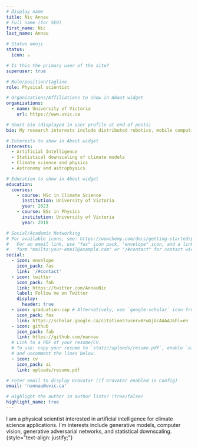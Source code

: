 ```yaml
---
# Display name
title: Nic Annau
# Full name (for SEO)
first_name: Nic
last_name: Annau

# Status emoji
status:
  icon: ☕

# Is this the primary user of the site?
superuser: true

# Role/position/tagline
role: Physical scientist

# Organizations/Affiliations to show in About widget
organizations:
  - name: University of Victoria
    url: https://www.uvic.ca

# Short bio (displayed in user profile at end of posts)
bio: My research interests include distributed robotics, mobile computing and programmable matter.

# Interests to show in About widget
interests:
  - Artificial Intelligence
  - Statistical downscaling of climate models
  - Climate science and physics
  - Astronomy and astrophysics

# Education to show in About widget
education:
  courses:
    - course: MSc in Climate Science
      institution: University of Victoria
      year: 2023
    - course: BSc in Physics
      institution: University of Victoria
      year: 2018

# Social/Academic Networking
# For available icons, see: https://wowchemy.com/docs/getting-started/page-builder/#icons
#   For an email link, use "fas" icon pack, "envelope" icon, and a link in the
#   form "mailto:your-email@example.com" or "/#contact" for contact widget.
social:
  - icon: envelope
    icon_pack: fas
    link: '/#contact'
  - icon: twitter
    icon_pack: fab
    link: https://twitter.com/AnnauNic
    label: Follow me on Twitter
    display:
      header: true
  - icon: graduation-cap # Alternatively, use `google-scholar` icon from `ai` icon pack
    icon_pack: fas
    link: https://scholar.google.ca/citations?user=BFwGjGcAAAAJ&hl=en
  - icon: github
    icon_pack: fab
    link: https://github.com/nannau
  # Link to a PDF of your resume/CV.
  # To use: copy your resume to `static/uploads/resume.pdf`, enable `ai` icons in `params.yaml`,
  # and uncomment the lines below.
  - icon: cv
    icon_pack: ai
    link: uploads/resume.pdf

# Enter email to display Gravatar (if Gravatar enabled in Config)
email: 'nannau@uvic.ca'

# Highlight the author in author lists? (true/false)
highlight_name: true
---
```


I am a physical scientist interested in artificial intelligence for climate science applications. I'm interests include generative models, computer vision, generative adversarial networks, and statistical downscaling.
{style="text-align: justify;"}
